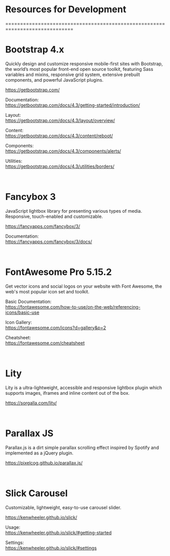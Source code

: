 # Resources for Development
=============================================================================

# Bootstrap 4.x

<p>Quickly design and customize responsive mobile-first sites with Bootstrap, the world’s most popular front-end open source toolkit, featuring Sass variables and mixins, responsive grid system, extensive prebuilt components, and powerful JavaScript plugins.</p>

https://getbootstrap.com/

Documentation:<br>
https://getbootstrap.com/docs/4.3/getting-started/introduction/

Layout:<br>
https://getbootstrap.com/docs/4.3/layout/overview/

Content:<br>
https://getbootstrap.com/docs/4.3/content/reboot/

Components:<br>
https://getbootstrap.com/docs/4.3/components/alerts/

Utilities:<br>
https://getbootstrap.com/docs/4.3/utilities/borders/

<br>

# Fancybox 3

<p>JavaScript lightbox library for presenting various types of media. Responsive, touch-enabled and customizable.</p>

https://fancyapps.com/fancybox/3/

Documentation:<br>
https://fancyapps.com/fancybox/3/docs/

<br>

# FontAwesome Pro 5.15.2

<p>Get vector icons and social logos on your website with Font Awesome, the web's most popular icon set and toolkit.</p>

Basic Documentation:<br>
https://fontawesome.com/how-to-use/on-the-web/referencing-icons/basic-use

Icon Gallery:<br>
https://fontawesome.com/icons?d=gallery&p=2

Cheatsheet:<br>
https://fontawesome.com/cheatsheet

<br>

# Lity

<p>Lity is a ultra-lightweight, accessible and responsive lightbox plugin which supports images, iframes and inline content out of the box.</p>

https://sorgalla.com/lity/

<br>

# Parallax JS

<p>Parallax.js is a dirt simple parallax scrolling effect inspired by Spotify and implemented as a jQuery plugin.</p

https://pixelcog.github.io/parallax.js/

<br>

# Slick Carousel

<p>Customizable, lightweight, easy-to-use carousel slider.</p>

https://kenwheeler.github.io/slick/

Usage:<br>
https://kenwheeler.github.io/slick/#getting-started

Settings:<br>
https://kenwheeler.github.io/slick/#settings
